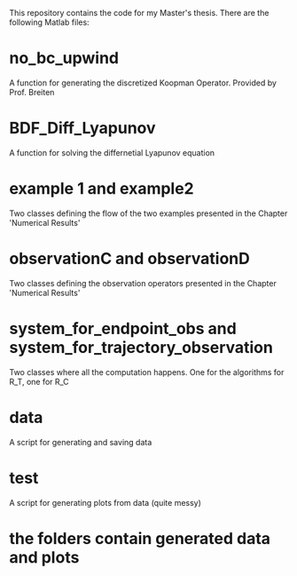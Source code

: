 This repository contains the code for my Master's thesis. There are the following Matlab files:

# no_bc_upwind 
A function for generating the discretized Koopman Operator. Provided by Prof. Breiten

# BDF_Diff_Lyapunov
A function for solving the differnetial Lyapunov equation

# example 1 and example2
Two classes defining the flow of the two examples presented in the Chapter 'Numerical Results'

# observationC and observationD
Two classes defining the observation operators presented in the Chapter 'Numerical Results'

# system_for_endpoint_obs and system_for_trajectory_observation
Two classes where all the computation happens. One for the algorithms for R_T, one for R_C

# data
A script for generating and saving data

# test
A script for generating plots from data (quite messy)

# the folders contain generated data and plots